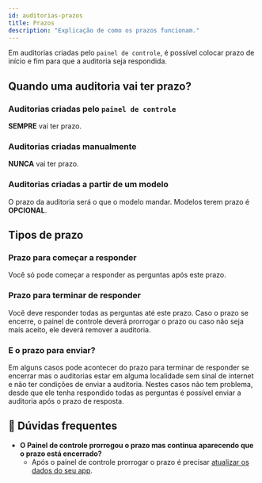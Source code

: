 ```yaml
---
id: auditorias-prazos
title: Prazos
description: "Explicação de como os prazos funcionam."
---
```


Em auditorias criadas pelo `painel de controle`, é possível colocar prazo de início e fim para que a auditoria seja respondida.

## Quando uma auditoria vai ter prazo?
### Auditorias criadas pelo `painel de controle`
**SEMPRE** vai ter prazo.
### Auditorias criadas manualmente
**NUNCA** vai ter prazo.

### Auditorias criadas a partir de um modelo
O prazo da auditoria será o que o modelo mandar. Modelos terem prazo é **OPCIONAL**.

## Tipos de prazo

### Prazo para começar a responder
Você só pode começar a responder as perguntas após este prazo.

### Prazo para terminar de responder
Você deve responder todas as perguntas até este prazo. Caso o prazo se encerre, o painel de controle deverá prorrogar o prazo ou caso não seja mais aceito, ele deverá remover a auditoria.

### E o prazo para enviar?
Em alguns casos pode acontecer do prazo para terminar de responder se encerrar mas o auditorias estar em alguma localidade sem sinal de internet e não ter condições de enviar a auditoria. Nestes casos não tem problema, desde que
ele tenha respondido todas as perguntas é possível enviar a auditoria após o prazo de resposta.

## 🤔 Dúvidas frequentes

- **O Painel de controle prorrogou o prazo mas continua aparecendo que o prazo está encerrado?**
    - Após o painel de controle prorrogar o prazo é precisar [atualizar os dados do seu app](https://link-para-aonde-fala-de-atualizar).